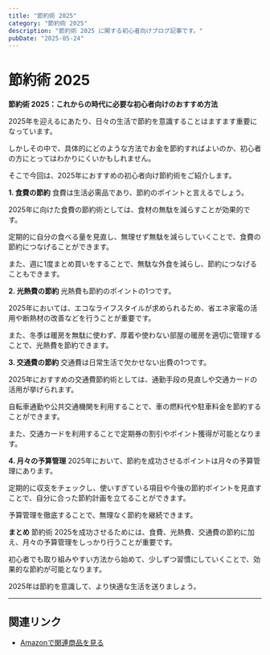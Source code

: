 ```yaml
---
title: "節約術 2025"
category: "節約術 2025"
description: "節約術 2025 に関する初心者向けブログ記事です。"
pubDate: "2025-05-24"
---
```


# 節約術 2025

**節約術 2025：これからの時代に必要な初心者向けのおすすめ方法**

2025年を迎えるにあたり、日々の生活で節約を意識することはますます重要になっています。

しかしその中で、具体的にどのような方法でお金を節約すればよいのか、初心者の方にとってはわかりにくいかもしれません。

そこで今回は、2025年におすすめの初心者向け節約術をご紹介します。



**1. 食費の節約**
食費は生活必需品であり、節約のポイントと言えるでしょう。

2025年に向けた食費の節約術としては、食材の無駄を減らすことが効果的です。

定期的に自分の食べる量を見直し、無理せず無駄を減らしていくことで、食費の節約につなげることができます。

また、週に1度まとめ買いをすることで、無駄な外食を減らし、節約につなげることもできます。



**2. 光熱費の節約**
光熱費も節約のポイントの1つです。

2025年においては、エコなライフスタイルが求められるため、省エネ家電の活用や断熱材の改善などを行うことが重要です。

また、冬季は暖房を無駄に使わず、厚着や使わない部屋の暖房を適切に管理することで、光熱費を節約できます。



**3. 交通費の節約**
交通費は日常生活で欠かせない出費の1つです。

2025年におすすめの交通費節約術としては、通勤手段の見直しや交通カードの活用が挙げられます。

自転車通勤や公共交通機関を利用することで、車の燃料代や駐車料金を節約することができます。

また、交通カードを利用することで定期券の割引やポイント獲得が可能となります。



**4. 月々の予算管理**
2025年において、節約を成功させるポイントは月々の予算管理にあります。

定期的に収支をチェックし、使いすぎている項目や今後の節約ポイントを見直すことで、自分に合った節約計画を立てることができます。

予算管理を徹底することで、無理なく節約を継続できます。



**まとめ**
節約術 2025を成功させるためには、食費、光熱費、交通費の節約に加え、月々の予算管理をしっかり行うことが重要です。

初心者でも取り組みやすい方法から始めて、少しずつ習慣にしていくことで、効果的な節約が可能となります。

2025年は節約を意識して、より快適な生活を送りましょう。



---

## 関連リンク

- [Amazonで関連商品を見る](https://www.amazon.co.jp/s?k=%E7%AF%80%E7%B4%84%E8%A1%93+2025&tag=autowritehubai-22)

